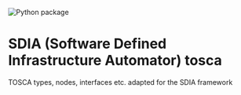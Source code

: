 ![Python package](https://github.com/qcdis-sdia/sdia-tosca/workflows/Python%20package/badge.svg)
# SDIA (Software Defined Infrastructure Automator) tosca


TOSCA types, nodes, interfaces etc. adapted for the SDIA framework 
